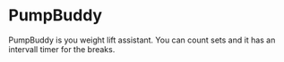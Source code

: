# PumpBuddy
PumpBuddy is you weight lift assistant. You can count sets and it has an intervall timer for the breaks.

